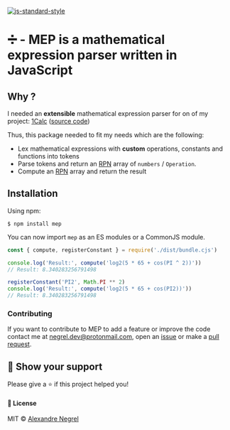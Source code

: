 [![js-standard-style](https://cdn.rawgit.com/standard/standard/master/badge.svg)](http://standardjs.com)

# :heavy_division_sign: - MEP is a mathematical expression parser written in JavaScript

## Why ?

I needed an **extensible** mathematical expression parser for on of my project:  [1Calc]() ([source code](https://github.com/OG-Suite/1calc))

Thus, this package needed to fit my needs which are the following:
- Lex mathematical expressions with **custom** operations, constants and functions into tokens
- Parse tokens and return an [RPN](https://en.wikipedia.org/wiki/Reverse_Polish_notation) array of `numbers` / `Operation`.
- Compute an [RPN](https://en.wikipedia.org/wiki/Reverse_Polish_notation) array and return the result

## Installation
Using npm:

```shell
$ npm install mep
```

You can now import `mep` as an ES modules or a CommonJS module.

```js
const { compute, registerConstant } = require('./dist/bundle.cjs')

console.log('Result:', compute('log2(5 * 65 + cos(PI ^ 2))'))
// Result: 8.340283256791498

registerConstant('PI2', Math.PI ** 2)
console.log('Result:', compute('log2(5 * 65 + cos(PI2))'))
// Result: 8.340283256791498
```

### Contributing
If you want to contribute to MEP to add a feature or improve the code contact me at
[negrel.dev@protonmail.com](mailto:negrel.dev@protonmail.com), open an [issue](https://github.com/negrel/MEP/issues)
or make a [pull request](https://github.com/negrel/MEP/pulls).

## :stars: Show your support
Please give a :star: if this project helped you!

#### :scroll: License
MIT © [Alexandre Negrel](https://www.negrel.dev)